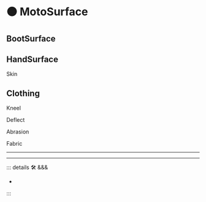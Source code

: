 
# 🟠 <move>MotoSurface</move>

## BootSurface

## HandSurface

Skin

## Clothing

Kneel

Deflect

Abrasion

Fabric

---

<!-- =================================================== -->
<!-- =================================================== -->
<!-- =================================================== -->
<!-- =================================================== -->
<!-- =================================================== -->
---

<!-- =================================================== -->
<!-- =================================================== -->
<!-- =================================================== -->
<!-- =================================================== -->
<!-- =================================================== -->
::: details 🛠 <dev>&&&</dev>

-

:::
